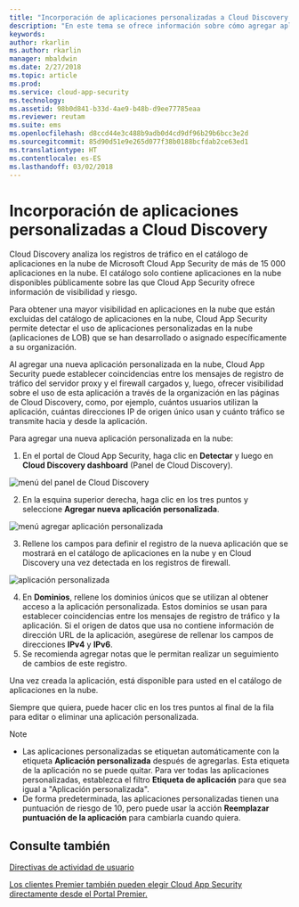 ```yaml
---
title: "Incorporación de aplicaciones personalizadas a Cloud Discovery en Cloud App Security | Microsoft Docs"
description: "En este tema se ofrece información sobre cómo agregar aplicaciones personalizadas a Cloud Discovery en Cloud App Security para supervisar Shadow IT."
keywords: 
author: rkarlin
ms.author: rkarlin
manager: mbaldwin
ms.date: 2/27/2018
ms.topic: article
ms.prod: 
ms.service: cloud-app-security
ms.technology: 
ms.assetid: 98b0d841-b33d-4ae9-b48b-d9ee77785eaa
ms.reviewer: reutam
ms.suite: ems
ms.openlocfilehash: d8ccd44e3c488b9adb0d4cd9df96b29b6bcc3e2d
ms.sourcegitcommit: 85d90d51e9e265d077f38b0188bcfdab2ce63ed1
ms.translationtype: HT
ms.contentlocale: es-ES
ms.lasthandoff: 03/02/2018
---
```

# <a name="add-custom-apps-to-cloud-discovery"></a>Incorporación de aplicaciones personalizadas a Cloud Discovery
    
Cloud Discovery analiza los registros de tráfico en el catálogo de aplicaciones en la nube de Microsoft Cloud App Security de más de 15 000 aplicaciones en la nube. El catálogo solo contiene aplicaciones en la nube disponibles públicamente sobre las que Cloud App Security ofrece información de visibilidad y riesgo.

Para obtener una mayor visibilidad en aplicaciones en la nube que están excluidas del catálogo de aplicaciones en la nube, Cloud App Security permite detectar el uso de aplicaciones personalizadas en la nube (aplicaciones de LOB) que se han desarrollado o asignado específicamente a su organización.

Al agregar una nueva aplicación personalizada en la nube, Cloud App Security puede establecer coincidencias entre los mensajes de registro de tráfico del servidor proxy y el firewall cargados y, luego, ofrecer visibilidad sobre el uso de esta aplicación a través de la organización en las páginas de Cloud Discovery, como, por ejemplo, cuántos usuarios utilizan la aplicación, cuántas direcciones IP de origen único usan y cuánto tráfico se transmite hacia y desde la aplicación. 

Para agregar una nueva aplicación personalizada en la nube:

1.  En el portal de Cloud App Security, haga clic en **Detectar** y luego en **Cloud Discovery dashboard** (Panel de Cloud Discovery). 
  
 ![menú del panel de Cloud Discovery](./media/cloud-discovery-dashboard-menu.png)

2.  En la esquina superior derecha, haga clic en los tres puntos y seleccione **Agregar nueva aplicación personalizada**. 

 ![menú agregar aplicación personalizada](./media/add-custom-app-menu.png)

3.  Rellene los campos para definir el registro de la nueva aplicación que se mostrará en el catálogo de aplicaciones en la nube y en Cloud Discovery una vez detectada en los registros de firewall.

  ![aplicación personalizada](./media/add-custom-app.png)

4. En **Dominios**, rellene los dominios únicos que se utilizan al obtener acceso a la aplicación personalizada. Estos dominios se usan para establecer coincidencias entre los mensajes de registro de tráfico y la aplicación. Si el origen de datos que usa no contiene información de dirección URL de la aplicación, asegúrese de rellenar los campos de direcciones **IPv4** y **IPv6**.
4.  Se recomienda agregar notas que le permitan realizar un seguimiento de cambios de este registro.

Una vez creada la aplicación, está disponible para usted en el catálogo de aplicaciones en la nube.

Siempre que quiera, puede hacer clic en los tres puntos al final de la fila para editar o eliminar una aplicación personalizada.

>[!NOTE]
> - Las aplicaciones personalizadas se etiquetan automáticamente con la etiqueta **Aplicación personalizada** después de agregarlas. Esta etiqueta de la aplicación no se puede quitar.
Para ver todas las aplicaciones personalizadas, establezca el filtro **Etiqueta de aplicación** para que sea igual a "Aplicación personalizada". 
> - De forma predeterminada, las aplicaciones personalizadas tienen una puntuación de riesgo de 10, pero puede usar la acción **Reemplazar puntuación de la aplicación** para cambiarla cuando quiera.

  
## <a name="see-also"></a>Consulte también  
[Directivas de actividad de usuario](user-activity-policies.md)   

[Los clientes Premier también pueden elegir Cloud App Security directamente desde el Portal Premier.](https://premier.microsoft.com/)  
  
  